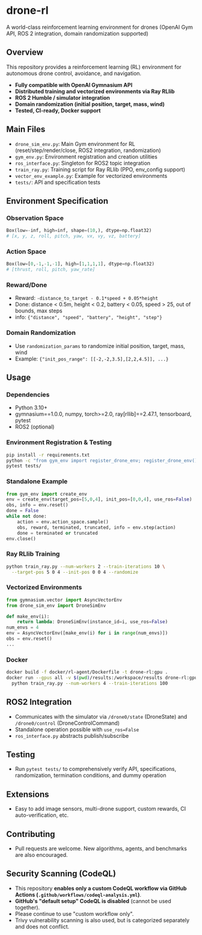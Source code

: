 # drone-rl

A world-class reinforcement learning environment for drones (OpenAI Gym API, ROS 2 integration, domain randomization supported)

## Overview

This repository provides a reinforcement learning (RL) environment for autonomous drone control, avoidance, and navigation.
- **Fully compatible with OpenAI Gymnasium API**
- **Distributed training and vectorized environments via Ray RLlib**
- **ROS 2 Humble / simulator integration**
- **Domain randomization (initial position, target, mass, wind)**
- **Tested, CI-ready, Docker support**

## Main Files
- `drone_sim_env.py`: Main Gym environment for RL (reset/step/render/close, ROS2 integration, randomization)
- `gym_env.py`: Environment registration and creation utilities
- `ros_interface.py`: Singleton for ROS2 topic integration
- `train_ray.py`: Training script for Ray RLlib (PPO, env_config support)
- `vector_env_example.py`: Example for vectorized environments
- `tests/`: API and specification tests

## Environment Specification

### Observation Space
```python
Box(low=-inf, high=inf, shape=(10,), dtype=np.float32)
# [x, y, z, roll, pitch, yaw, vx, vy, vz, battery]
```

### Action Space
```python
Box(low=[0,-1,-1,-1], high=[1,1,1,1], dtype=np.float32)
# [thrust, roll, pitch, yaw_rate]
```

### Reward/Done
- Reward: `-distance_to_target - 0.1*speed + 0.05*height`
- Done: distance < 0.5m, height < 0.2, battery < 0.05, speed > 25, out of bounds, max steps
- info: `{"distance", "speed", "battery", "height", "step"}`

### Domain Randomization
- Use `randomization_params` to randomize initial position, target, mass, wind
- Example: `{"init_pos_range": [[-2,-2,3.5],[2,2,4.5]], ...}`

## Usage

### Dependencies
- Python 3.10+
- gymnasium==1.0.0, numpy, torch>=2.0, ray[rllib]==2.47.1, tensorboard, pytest
- ROS2 (optional)

### Environment Registration & Testing
```bash
pip install -r requirements.txt
python -c "from gym_env import register_drone_env; register_drone_env()"
pytest tests/
```

### Standalone Example
```python
from gym_env import create_env
env = create_env(target_pos=[5,0,4], init_pos=[0,0,4], use_ros=False)
obs, info = env.reset()
done = False
while not done:
    action = env.action_space.sample()
    obs, reward, terminated, truncated, info = env.step(action)
    done = terminated or truncated
env.close()
```

### Ray RLlib Training
```bash
python train_ray.py --num-workers 2 --train-iterations 10 \
  --target-pos 5 0 4 --init-pos 0 0 4 --randomize
```

### Vectorized Environments
```python
from gymnasium.vector import AsyncVectorEnv
from drone_sim_env import DroneSimEnv

def make_env(i):
    return lambda: DroneSimEnv(instance_id=i, use_ros=False)
num_envs = 4
env = AsyncVectorEnv([make_env(i) for i in range(num_envs)])
obs = env.reset()
...
```

### Docker
```bash
docker build -f docker/rl-agent/Dockerfile -t drone-rl:gpu .
docker run --gpus all -v $(pwd)/results:/workspace/results drone-rl:gpu \
  python train_ray.py --num-workers 4 --train-iterations 100
```

## ROS2 Integration
- Communicates with the simulator via `/drone0/state` (DroneState) and `/drone0/control` (DroneControlCommand)
- Standalone operation possible with `use_ros=False`
- `ros_interface.py` abstracts publish/subscribe

## Testing
- Run `pytest tests/` to comprehensively verify API, specifications, randomization, termination conditions, and dummy operation

## Extensions
- Easy to add image sensors, multi-drone support, custom rewards, CI auto-verification, etc.

## Contributing
- Pull requests are welcome. New algorithms, agents, and benchmarks are also encouraged.

## Security Scanning (CodeQL)

- This repository **enables only a custom CodeQL workflow via GitHub Actions (`.github/workflows/codeql-analysis.yml`)**.
- **GitHub's "default setup" CodeQL is disabled** (cannot be used together).
- Please continue to use "custom workflow only".
- Trivy vulnerability scanning is also used, but is categorized separately and does not conflict. 